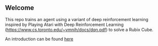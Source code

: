 ## Welcome

This repo trains an agent using a variant of deep reinforcement learning inspired by Playing Atari with Deep Reinforcement Learning (https://www.cs.toronto.edu/~vmnih/docs/dqn.pdf) to solve a Rubix Cube.

An introduction can be found [here](notebooks/intro.ipynb)

